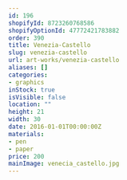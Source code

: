 ```yaml
---
id: 196
shopifyId: 8723260768586
shopifyOptionId: 47772421783882
order: 390
title: Venezia-Castello
slug: venezia-castello
url: art-works/venezia-castello
aliases: []
categories:
- graphics
inStock: true
isVisible: false
location: ""
height: 21
width: 30
date: 2016-01-01T00:00:00Z
materials:
- pen
- paper
price: 200
mainImage: venecia_castello.jpg
---
```


